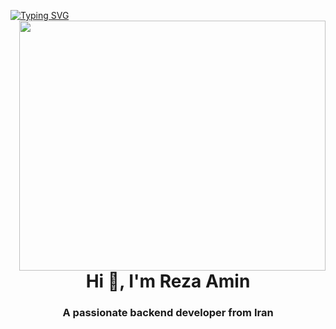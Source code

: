 <a href="https://git.io/typing-svg"><img src="https://readme-typing-svg.herokuapp.com?font=Fira+Code&pause=1000&color=F70000&width=435&lines=HI+PROGRAMMERS+IM+KING+REZA" alt="Typing SVG" /></a>
<img src="webdevelopment10.gif" align="right" alt="" width="490" height="400">
<h1 align="center">Hi 👋, I'm Reza Amin</h1>
<h3 align="center">A passionate backend developer from Iran</h3>
